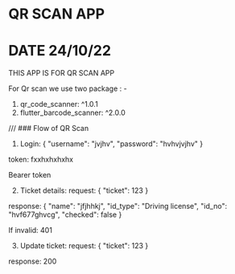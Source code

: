 # QR SCAN APP

# DATE 24/10/22

THIS APP IS FOR QR SCAN APP

For Qr scan we use two package : -

1.  qr_code_scanner: ^1.0.1
2.  flutter_barcode_scanner: ^2.0.0

/// ### Flow of QR Scan

1. Login:
   {
   "username": "jvjhv",
   "password": "hvhvjvjhv"
   }

token: fxxhxhxhxhx

Bearer token

2. Ticket details:
   request:
   {
   "ticket": 123
   }

response:
{
"name": "jfjhhkj",
"id_type": "Driving license",
"id_no": "hvf677ghvcg",
"checked": false
}

If invalid: 401

3. Update ticket:
   request:
   {
   "ticket": 123
   }

response: 200
